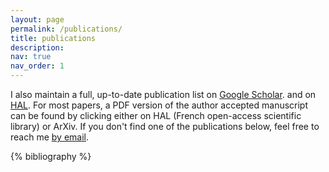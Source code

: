 ```yaml
---
layout: page
permalink: /publications/
title: publications
description:
nav: true
nav_order: 1
---
```

I also maintain a full, up-to-date publication list on <a href ="https://scholar.google.com/citations?user=rNN19hcAAAAJ"> Google Scholar</a>. and on <a href="https://cv.hal.science/julien-flamant" >HAL</a>. For most papers, a PDF version of the author accepted manuscript can be found by clicking either on HAL (French open-access scientific library) or ArXiv. If you don't find one of the publications below, feel free to reach me <a href="mailto:julien.flamant@cnrs.fr" >by email</a>.

<!-- _pages/publications.md -->
<div class="publications">

  {% bibliography %}

</div>
